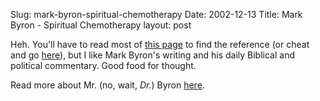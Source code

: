 Slug: mark-byron-spiritual-chemotherapy
Date: 2002-12-13
Title: Mark Byron - Spiritual Chemotherapy
layout: post

Heh. You&#39;ll have to read most of <a href="http://markbyron.blogspot.com/">this page</a> to find the reference (or cheat and go <a href="http://markbyron.blogspot.com/2002_12_01_markbyron_archive.html#85637749">here</a>), but I like Mark Byron&#39;s writing and his daily Biblical and political commentary. Good food for thought.

Read more about Mr. (no, wait, <i>Dr.</i>) Byron <a href="http://members.christhost.com/markbyron/Byronbio.html">here</a>.
